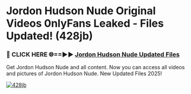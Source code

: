 # Jordon Hudson Nude Original Videos 0nlyFans Leaked - Files Updated! (428jb)

<h3>🔴 CLICK HERE 🌐==►► <a href="https://tinyurl.com/5h6xmrr3" rel="nofollow">Jordon Hudson Nude Updated Files</a></h3>

Get Jordon Hudson Nude and all content. Now you can access all videos and pictures of Jordon Hudson Nude. New Updated Files 2025!

[![428jb](https://i.imgur.com/KVD873Z.gif)](https://tinyurl.com/5h6xmrr3)
